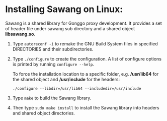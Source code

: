 # Installing Sawang on Linux:

Sawang is a shared library for Gonggo proxy development. It provides a set of header file under sawang sub directory and a shared object **libsawang.so**.

1. Type `autoreconf -i` to remake the GNU Build System files in specified DIRECTORIES and their subdirectories.

2. Type `./configure` to create the configuration. A list of configure options is printed by running `configure --help`.

   To force the installation location to a specific folder, e.g. **/usr/lib64** for the shared object and **/usr/include** for the headers:
   
   ```console
   ./configure --libdir=/usr/lib64 --includedir=/usr/include
   ```

3. Type `make` to build the Sawang library.

4. Then type `sudo make install` to install the Sawang library into headers and shared object directories.
